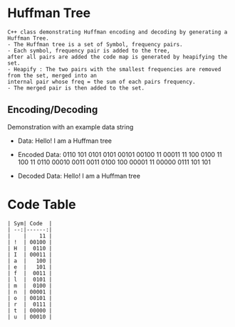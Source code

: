 # Huffman Tree 
	C++ class demonstrating Huffman encoding and decoding by generating a Huffman Tree.
	- The Huffman tree is a set of Symbol, frequency pairs. 
	- Each symbol, frequency pair is added to the tree, 
	after all pairs are added the code map is generated by heapifying the set.
	- Heapify : The two pairs with the smallest frequencies are removed from the set, merged into an
	internal pair whose freq = the sum of each pairs frequency. 
	- The merged pair is then added to the set.

## Encoding/Decoding
Demonstration with an example data string
- Data:
	Hello! I am a Huffman tree

- Encoded Data:	
	0110 101 0101 0101 00101 00100 11 00011 11 100 0100 
	11 100 11 0110 00010 0011 0011 0100 100 00001 11 00000 
	0111 101 101 

- Decoded Data:
	Hello! I am a Huffman tree

# Code Table

	| Sym| Code  |
	| --:|------:|
	|    |    11 |
	| !  | 00100 |
	| H  |  0110 |
	| I  | 00011 |
	| a  |   100 |
	| e  |   101 |
	| f  |  0011 |
	| l  |  0101 |
	| m  |  0100 |
	| n  | 00001 |
	| o  | 00101 |
	| r  |  0111 |
	| t  | 00000 |
	| u  | 00010 |


